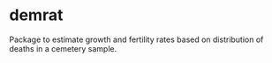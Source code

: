 # demrat
Package to estimate growth and fertility rates based on distribution of deaths in a cemetery sample.  
